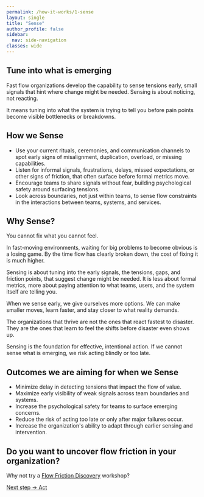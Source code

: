 ```yaml
---
permalink: /how-it-works/1-sense
layout: single
title: "Sense"
author_profile: false
sidebar:
  nav: side-navigation
classes: wide
---
```


## Tune into what is emerging

Fast flow organizations develop the capability to sense tensions early, small signals that hint where change might be needed.
Sensing is about noticing, not reacting.

It means tuning into what the system is trying to tell you before pain points become visible bottlenecks or breakdowns.

## How we Sense

- Use your current rituals, ceremonies, and communication channels to spot early signs of misalignment, duplication, overload, or missing capabilities.
- Listen for informal signals, frustrations, delays, missed expectations, or other signs of friction, that often surface before formal metrics move.
- Encourage teams to share signals without fear, building psychological safety around surfacing tensions.
- Look across boundaries, not just within teams, to sense flow constraints in the interactions between teams, systems, and services.

## Why Sense?

You cannot fix what you cannot feel.

In fast-moving environments, waiting for big problems to become obvious is a losing game.
By the time flow has clearly broken down, the cost of fixing it is much higher.

Sensing is about tuning into the early signals, the tensions, gaps, and friction points, that suggest change might be needed.
It is less about formal metrics, more about paying attention to what teams, users, and the system itself are telling you.

When we sense early, we give ourselves more options.
We can make smaller moves, learn faster, and stay closer to what reality demands.

The organizations that thrive are not the ones that react fastest to disaster.
They are the ones that learn to feel the shifts before disaster even shows up.

Sensing is the foundation for effective, intentional action.
If we cannot sense what is emerging, we risk acting blindly or too late.

## Outcomes we are aiming for when we Sense

- Minimize delay in detecting tensions that impact the flow of value.
- Maximize early visibility of weak signals across team boundaries and systems.
- Increase the psychological safety for teams to surface emerging concerns.
- Reduce the risk of acting too late or only after major failures occur.
- Increase the organization's ability to adapt through earlier sensing and intervention.

## Do you want to uncover flow friction in your organization?

Why not try a [Flow Friction Discovery](/engagements/flow-friction-discovery) workshop?

[Next step → Act](/how-it-works/2-act)
